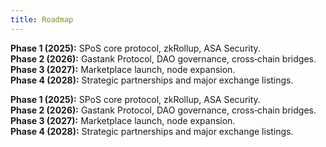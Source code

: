 ```yaml
---
title: Roadmap
---
```



**Phase 1 (2025):** SPoS core protocol, zkRollup, ASA Security.  
**Phase 2 (2026):** Gastank Protocol, DAO governance, cross‑chain bridges.  
**Phase 3 (2027):** Marketplace launch, node expansion.  
**Phase 4 (2028):** Strategic partnerships and major exchange listings.

**Phase 1 (2025):** SPoS core protocol, zkRollup, ASA Security.  
**Phase 2 (2026):** Gastank Protocol, DAO governance, cross‑chain bridges.  
**Phase 3 (2027):** Marketplace launch, node expansion.  
**Phase 4 (2028):** Strategic partnerships and major exchange listings.

